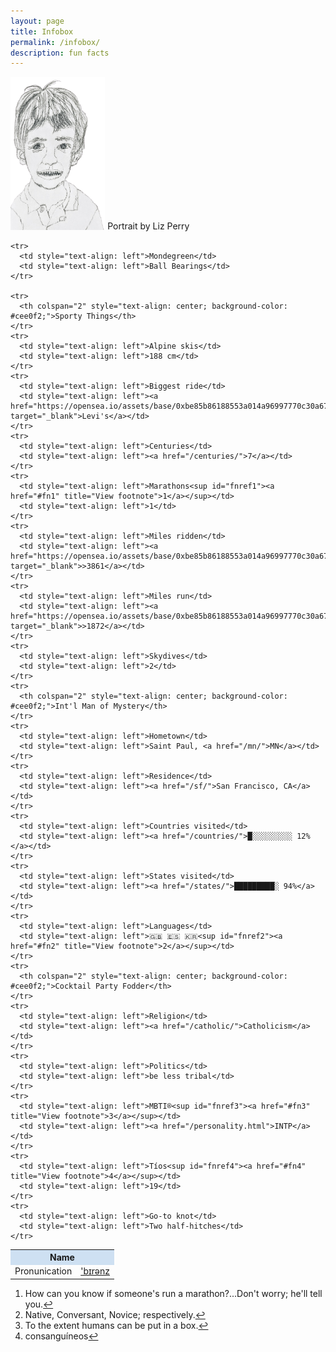```yaml
---
layout: page
title: Infobox
permalink: /infobox/
description: fun facts
---
```

<p><img src="/assets/images/pmb.portrait.png" alt="portrait" style="width: 30%;">
<span class="muted small">Portrait by Liz Perry</span>

<table>
  <tbody>
    <tr>
      <th colspan="2" style="text-align: center; background-color: #cee0f2;">Name</th>
    </tr>
    <tr>
      <td style="text-align: left">Pronunication</td>
      <td style="text-align: left"><a href="/assets/audio/berens.mp3">'b&#x026A;r&#x0259;nz</a></td>
    </tr>

    <tr>
      <td style="text-align: left">Mondegreen</td>
      <td style="text-align: left">Ball Bearings</td>
    </tr>

    <tr>
      <th colspan="2" style="text-align: center; background-color: #cee0f2;">Sporty Things</th>
    </tr>
    <tr>
      <td style="text-align: left">Alpine skis</td>
      <td style="text-align: left">188 cm</td>
    </tr>
    <tr>
      <td style="text-align: left">Biggest ride</td>
      <td style="text-align: left"><a href="https://opensea.io/assets/base/0xbe85b86188553a014a96997770c30a67a847bb8b/53" target="_blank">Levi's</a></td>
    </tr>
    <tr>
      <td style="text-align: left">Centuries</td>
      <td style="text-align: left"><a href="/centuries/">7</a></td>
    </tr>
    <tr>
      <td style="text-align: left">Marathons<sup id="fnref1"><a href="#fn1" title="View footnote">1</a></sup></td>
      <td style="text-align: left">1</td>
    </tr>
    <tr>
      <td style="text-align: left">Miles ridden</td>
      <td style="text-align: left"><a href="https://opensea.io/assets/base/0xbe85b86188553a014a96997770c30a67a847bb8b/24" target="_blank">>3861</a></td>
    </tr>
    <tr>
      <td style="text-align: left">Miles run</td>
      <td style="text-align: left"><a href="https://opensea.io/assets/base/0xbe85b86188553a014a96997770c30a67a847bb8b/26" target="_blank">>1872</a></td>
    </tr>
    <tr>
      <td style="text-align: left">Skydives</td>
      <td style="text-align: left">2</td>
    </tr>
    <tr>
      <th colspan="2" style="text-align: center; background-color: #cee0f2;">Int'l Man of Mystery</th>
    </tr>
    <tr>
      <td style="text-align: left">Hometown</td>
      <td style="text-align: left">Saint Paul, <a href="/mn/">MN</a></td>
    </tr>
    <tr>
      <td style="text-align: left">Residence</td>
      <td style="text-align: left"><a href="/sf/">San Francisco, CA</a></td>
    </tr>
    <tr>
      <td style="text-align: left">Countries visited</td>
      <td style="text-align: left"><a href="/countries/">█░░░░░░░░░ 12%</a></td>
    </tr>
    <tr>
      <td style="text-align: left">States visited</td>
      <td style="text-align: left"><a href="/states/">█████████░ 94%</a></td>
    </tr>
    <tr>
      <td style="text-align: left">Languages</td>
      <td style="text-align: left">🇬🇧 🇪🇸 🇰🇷<sup id="fnref2"><a href="#fn2" title="View footnote">2</a></sup></td>
    </tr>
    <tr>
      <th colspan="2" style="text-align: center; background-color: #cee0f2;">Cocktail Party Fodder</th>
    </tr>
    <tr>
      <td style="text-align: left">Religion</td>
      <td style="text-align: left"><a href="/catholic/">Catholicism</a></td>
    </tr>
    <tr>
      <td style="text-align: left">Politics</td>
      <td style="text-align: left">be less tribal</td>
    </tr>
    <tr>
      <td style="text-align: left">MBTI®<sup id="fnref3"><a href="#fn3" title="View footnote">3</a></sup></td>
      <td style="text-align: left"><a href="/personality.html">INTP</a></td>
    </tr>
    <tr>
      <td style="text-align: left">Tíos<sup id="fnref4"><a href="#fn4" title="View footnote">4</a></sup></td>
      <td style="text-align: left">19</td>
    </tr>
    <tr>
      <td style="text-align: left">Go-to knot</td>
      <td style="text-align: left">Two half-hitches</td>
    </tr>
  </tbody>
</table>

<ol id="footnotes">
  <li id="fn1">How can you know if someone's run a marathon?...Don't worry; he'll tell you.<a href="#fnref1" title="Return to article">↩</a></li>
  <li id="fn2">Native, Conversant, Novice; respectively.<a href="#fnref2" title="Return to article">↩</a></li>
  <li id="fn3">To the extent humans can be put in a box.<a href="#fnref3" title="Return to article">↩</a></li>
  <li id="fn4">consanguíneos<a href="#fnref4" title="Return to article">↩</a></li>
</ol>